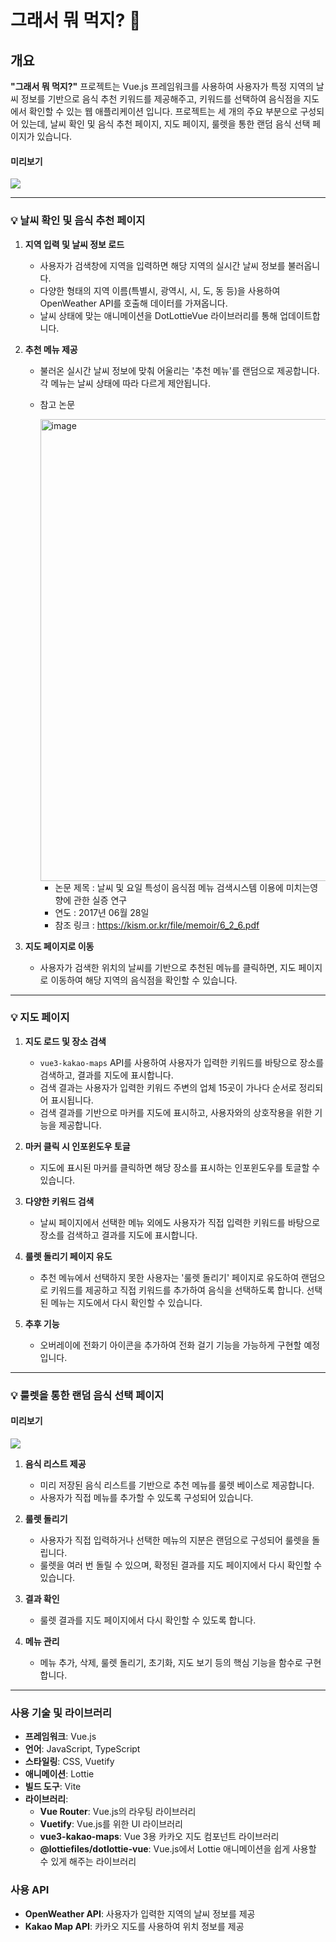 
# 그래서 뭐 먹지? 🤔

## 개요

**"그래서 뭐 먹지?"** 프로젝트는 Vue.js 프레임워크를 사용하여 사용자가 특정 지역의 날씨 정보를 기반으로 음식 추천 키워드를 제공해주고, 키워드를 선택하여 음식점을 지도에서 확인할 수 있는 웹 애플리케이션 입니다. 프로젝트는 세 개의 주요 부분으로 구성되어 있는데, 날씨 확인 및 음식 추천 페이지, 지도 페이지, 룰렛을 통한 랜덤 음식 선택 페이지가 있습니다.


#### 미리보기

<img src="https://github.com/user-attachments/assets/0a40f6bc-c44c-4fb8-b246-fca7c65b0658" />

---

### 💡 날씨 확인 및 음식 추천 페이지

1. **지역 입력 및 날씨 정보 로드**
    - 사용자가 검색창에 지역을 입력하면 해당 지역의 실시간 날씨 정보를 불러옵니다.
    - 다양한 형태의 지역 이름(특별시, 광역시, 시, 도, 동 등)을 사용하여 OpenWeather API를 호출해 데이터를 가져옵니다.
    - 날씨 상태에 맞는 애니메이션을 DotLottieVue 라이브러리를 통해 업데이트합니다.
      
2. **추천 메뉴 제공**
    - 불러온 실시간 날씨 정보에 맞춰 어울리는 '추천 메뉴'를 랜덤으로 제공합니다. 각 메뉴는 날씨 상태에 따라 다르게 제안됩니다.
    - 참고 논문
      
      <img width="739" alt="image" src="https://github.com/user-attachments/assets/d260c991-03c3-4ed9-9b80-ecdac2cca537">

      - 논문 제목 : 날씨 및 요일 특성이 음식점 메뉴 검색시스템 이용에 미치는영향에 관한 실증 연구
      - 연도 : 2017년 06월 28일
      - 참조 링크 : https://kism.or.kr/file/memoir/6_2_6.pdf 
      
3. **지도 페이지로 이동**
    - 사용자가 검색한 위치의 날씨를 기반으로 추천된 메뉴를 클릭하면, 지도 페이지로 이동하여 해당 지역의 음식점을 확인할 수 있습니다.

---

### 💡 지도 페이지

1. **지도 로드 및 장소 검색**
    - `vue3-kakao-maps` API를 사용하여 사용자가 입력한 키워드를 바탕으로 장소를 검색하고, 결과를 지도에 표시합니다.
    - 검색 결과는 사용자가 입력한 키워드 주변의 업체 15곳이 가나다 순서로 정리되어 표시됩니다.
    - 검색 결과를 기반으로 마커를 지도에 표시하고, 사용자와의 상호작용을 위한 기능을 제공합니다.
      
2. **마커 클릭 시 인포윈도우 토글**
    - 지도에 표시된 마커를 클릭하면 해당 장소를 표시하는 인포윈도우를 토글할 수 있습니다.
      
3. **다양한 키워드 검색**
    - 날씨 페이지에서 선택한 메뉴 외에도 사용자가 직접 입력한 키워드를 바탕으로 장소를 검색하고 결과를 지도에 표시합니다.
      
4. **룰렛 돌리기 페이지 유도**
    - 추천 메뉴에서 선택하지 못한 사용자는 '룰렛 돌리기' 페이지로 유도하여 랜덤으로 키워드를 제공하고 직접 키워드를 추가하여 음식을 선택하도록 합니다. 선택된 메뉴는 지도에서 다시 확인할 수 있습니다.
      
5. **추후 기능**
    - 오버레이에 전화기 아이콘을 추가하여 전화 걸기 기능을 가능하게 구현할 예정입니다.

---

### 💡 룰렛을 통한 랜덤 음식 선택 페이지

#### 미리보기

<img src="https://github.com/user-attachments/assets/ff42389a-177d-43c0-a3db-47752f59d597"  />  

1. **음식 리스트 제공**
    - 미리 저장된 음식 리스트를 기반으로 추천 메뉴를 룰렛 베이스로 제공합니다.
    - 사용자가 직접 메뉴를 추가할 수 있도록 구성되어 있습니다.
      
2. **룰렛 돌리기**
    - 사용자가 직접 입력하거나 선택한 메뉴의 지분은 랜덤으로 구성되어 룰렛을 돌립니다.
    - 룰렛을 여러 번 돌릴 수 있으며, 확정된 결과를 지도 페이지에서 다시 확인할 수 있습니다.
      
3. **결과 확인**
    - 룰렛 결과를 지도 페이지에서 다시 확인할 수 있도록 합니다.
      
4. **메뉴 관리**
    - 메뉴 추가, 삭제, 룰렛 돌리기, 초기화, 지도 보기 등의 핵심 기능을 함수로 구현합니다.

---

### 사용 기술 및 라이브러리

- **프레임워크**: Vue.js
- **언어**: JavaScript, TypeScript
- **스타일링**: CSS, Vuetify
- **애니메이션**: Lottie
- **빌드 도구**: Vite
- **라이브러리**:
    - **Vue Router**: Vue.js의 라우팅 라이브러리
    - **Vuetify**: Vue.js를 위한 UI 라이브러리
    - **vue3-kakao-maps**: Vue 3용 카카오 지도 컴포넌트 라이브러리
    - **@lottiefiles/dotlottie-vue**: Vue.js에서 Lottie 애니메이션을 쉽게 사용할 수 있게 해주는 라이브러리

### 사용 API

- **OpenWeather API**: 사용자가 입력한 지역의 날씨 정보를 제공
- **Kakao Map API**: 카카오 지도를 사용하여 위치 정보를 제공


